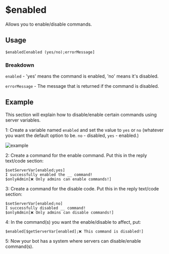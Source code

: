 # $enabled
Allows you to enable/disable commands.

## Usage
```
$enabled[enabled (yes/no);errorMessage]
```

### Breakdown
`enabled` - 'yes' means the command is enabled, 'no' means it's disabled.

`errorMessage` - The message that is returned if the command is disabled.

## Example
This section will explain how to disable/enable certain commands using server variables. 

1: Create a variable named `enabled` and set the value to `yes` or `no` (whatever you want the default option to be. `no` - disabled, `yes` - enabled.)

![example](https://user-images.githubusercontent.com/69215413/123017732-31925f80-d39b-11eb-8e23-ca01b0dc5ed4.png)

2: Create a command for the enable command. Put this in the reply text/code section:
```
$setServerVar[enabled;yes]
I successfully enabled the __ command!
$onlyAdmin[❌ Only admins can enable commands!]
```

3: Create a command for the disable code. Put this in the reply text/code section:
```
$setServerVar[enabled;no]
I successfully disabled __ command!
$onlyAdmin[❌ Only admins can disable commands!]
```

4: In the command(s) you want the enable/disable to affect, put:
```
$enabled[$getServerVar[enabled];❌ This command is disabled!]
```

5: Now your bot has a system where servers can disable/enable command(s).
